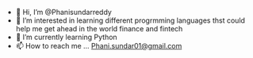 - 👋 Hi, I’m @Phanisundarreddy
- 👀 I’m interested in learning different progrmming languages thst could help me get ahead in the world finance and fintech
- 🌱 I’m currently learning Python
- 📫 How to reach me ... Phani.sundar01@gmail.com

<!---
Phanisundarreddy/Phanisundarreddy is a ✨ special ✨ repository because its `README.md` (this file) appears on your GitHub profile.
You can click the Preview link to take a look at your changes.
--->
